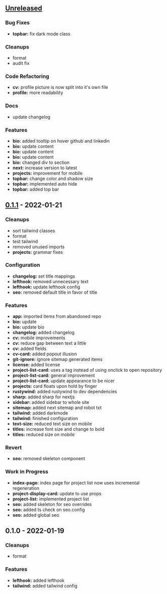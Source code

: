 <a name="unreleased"></a>
## [Unreleased]

### Bug Fixes
- **topbar:** fix dark mode class

### Cleanups
- format
- audit fix

### Code Refactoring
- **cv:** profile picture is now split into it's own file
- **profile:** more readability

### Docs
- update changelog

### Features
- **bio:** added tooltip on hover github and linkedin
- **bio:** update content
- **bio:** update content
- **bio:** update content
- **bio:** changed div to section
- **next:** increase version to latest
- **projects:** improvement for mobile
- **topbar:** change color and shadow size
- **topbar:** implemented auto hide
- **topbar:** added top bar


<a name="0.1.1"></a>
## [0.1.1] - 2022-01-21
### Cleanups
- sort tailwind classes
- format
- test tailwind
- removed unused imports
- **projects:** grammar fixes

### Configuration
- **changelog:** set title mappings
- **lefthook:** removed unnecessary text
- **lefthook:** update lefthook config
- **seo:** removed default title in favor of title

### Features
- **app:** imported items from abandoned repo
- **bio:** update
- **bio:** update bio
- **changelog:** added changelog
- **cv:** mobile improvements
- **cv:** reduce gap between text a little
- **cv:** added fields
- **cv-card:** added popout illusion
- **git-ignore:** ignore sitemap generated items
- **license:** added license
- **project-list-card:** uses a tag instead of using onclick to open repository
- **project-list-card:** general improvement
- **project-list-card:** update appearance to be nicer
- **projects:** card floats upon hold by finger
- **rustywind:** added rustywind to dev dependencies
- **sharp:** added sharp for nextjs
- **sidebar:** added sidebar to whole site
- **sitemap:** added next sitemap and robot txt
- **tailwind:** added darkmode
- **tailwind:** finished configuration
- **text-size:** reduced text size on mobile
- **titles:** increase font size and change to bold
- **titles:** reduced size on mobile

### Revert
- **seo:** removed skeleton component

### Work in Progress
- **index-page:** index page for project list now uses incremental regeneration
- **project-display-card:** update to use props
- **project-list:** implemented project list
- **seo:** added skeleton for seo overrides
- **seo:** added ts check on seo.config
- **seo:** added global seo


<a name="0.1.0"></a>
## 0.1.0 - 2022-01-19
### Cleanups
- format

### Features
- **lefthook:** added lefthook
- **tailwind:** added tailwind config


[Unreleased]: https://github.com/tigorlazuardi/at-home/compare/0.1.1...HEAD
[0.1.1]: https://github.com/tigorlazuardi/at-home/compare/0.1.0...0.1.1
